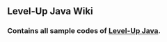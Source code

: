 ## Level-Up Java Wiki

### Contains all sample codes of [Level-Up Java](https://levelupjava.netlify.app/).

